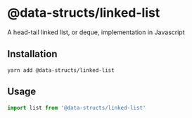 # @data-structs/linked-list
A head-tail linked list, or deque, implementation in Javascript

## Installation
`yarn add @data-structs/linked-list`

## Usage
```js
import list from '@data-structs/linked-list'
```